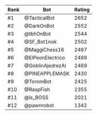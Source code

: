 Rank|Bot|Rating
---|---|---
#1|@TacticalBot|2652
#2|@DarkOnBot|2552
#3|@tbhOnBot|2544
#4|@SF_Bot1nok|2502
#5|@MaggiChess16|2497
#6|@ElPeonElectrico|2489
#7|@GoblinAjedrezAI|2469
#8|@PINEAPPLEMASK|2430
#9|@ToromBot|2425
#10|@RaspFish|2355
#11|@is_BOSS|2021
#12|@pawnrobot|1342
